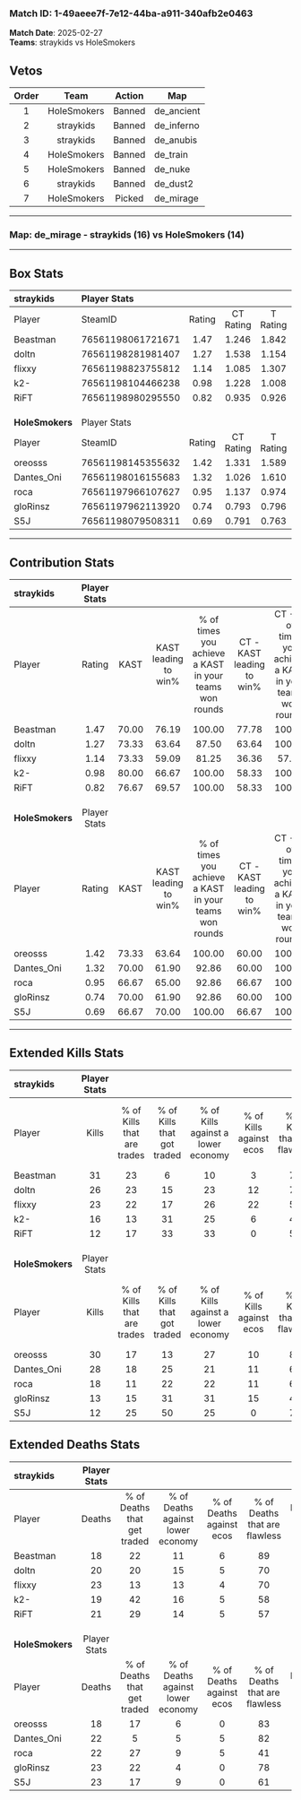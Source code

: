### Match ID: 1-49aeee7f-7e12-44ba-a911-340afb2e0463  
**Match Date**: 2025-02-27  
**Teams**: straykids vs HoleSmokers  

## Vetos  

| Order | Team | Action | Map |
| :---: | :--: | :----: | --- |
| 1 | HoleSmokers | Banned | de_ancient |
| 2 | straykids | Banned | de_inferno |
| 3 | straykids | Banned | de_anubis |
| 4 | HoleSmokers | Banned | de_train |
| 5 | HoleSmokers | Banned | de_nuke |
| 6 | straykids | Banned | de_dust2 |
| 7 | HoleSmokers | Picked | de_mirage |

---  

### **Map**: de_mirage - straykids (16) vs HoleSmokers (14)  
---  

## Box Stats  

| **straykids**   | Player Stats      |        |           |          |       |      |       |         |        |      |     |
| :- | :- | :-: | :-: | :-: | :-: | :-: | :-: | :-: | :-: | :-: | :-: |
| Player          | SteamID           | Rating | CT Rating | T Rating | KAST  | ADR  | Kills | Assists | Deaths | K/D  | HS% |
| Beastman        | 76561198061721671 |  1.47  |   1.246   |  1.842   | 70.00 | 98.0 |  31   |    4    |   18   | 1.72 | 25  |
| doltn           | 76561198281981407 |  1.27  |   1.538   |  1.154   | 73.33 | 84.0 |  26   |    4    |   20   | 1.30 | 50  |
| flixxy          | 76561198823755812 |  1.14  |   1.085   |  1.307   | 73.33 | 84.8 |  23   |    6    |   23   | 1.00 | 56  |
| k2-             | 76561198104466238 |  0.98  |   1.228   |  1.008   | 80.00 | 59.6 |  16   |    5    |   19   | 0.84 | 43  |
| RiFT            | 76561198980295550 |  0.82  |   0.935   |  0.926   | 76.67 | 60.0 |  12   |   11    |   21   | 0.57 | 41  |
|                 |                   |        |           |          |       |      |       |         |        |      |     |
|                 |                   |        |           |          |       |      |       |         |        |      |     |
|                 |                   |        |           |          |       |      |       |         |        |      |     |
| **HoleSmokers** | Player Stats      |        |           |          |       |      |       |         |        |      |     |
| Player          | SteamID           | Rating | CT Rating | T Rating | KAST  | ADR  | Kills | Assists | Deaths | K/D  | HS% |
| oreosss         | 76561198145355632 |  1.42  |   1.331   |  1.589   | 73.33 | 84.4 |  30   |    3    |   18   | 1.67 | 30  |
| Dantes_Oni      | 76561198016155683 |  1.32  |   1.026   |  1.610   | 70.00 | 98.9 |  28   |    4    |   22   | 1.27 | 50  |
| roca            | 76561197966107627 |  0.95  |   1.137   |  0.974   | 66.67 | 79.0 |  18   |    6    |   22   | 0.82 | 77  |
| gloRinsz        | 76561197962113920 |  0.74  |   0.793   |  0.796   | 70.00 | 58.2 |  13   |    5    |   23   | 0.57 | 46  |
| S5J             | 76561198079508311 |  0.69  |   0.791   |  0.763   | 66.67 | 58.2 |  12   |    7    |   23   | 0.52 | 50  |
---  

## Contribution Stats  

| **straykids**   | Player Stats |       |                      |                                                        |                           |                                                             |                          |                                                            |
| :- | :-: | :-: | :-: | :-: | :-: | :-: | :-: | :-: |
| Player          |    Rating    | KAST  | KAST leading to win% | % of times you achieve a KAST in your teams won rounds | CT - KAST leading to win% | CT - % of times you achieve a KAST in your teams won rounds | T - KAST leading to win% | T - % of times you achieve a KAST in your teams won rounds |
| Beastman        |     1.47     | 70.00 |        76.19         |                         100.00                         |           77.78           |                           100.00                            |          75.00           |                           100.00                           |
| doltn           |     1.27     | 73.33 |        63.64         |                         87.50                          |           63.64           |                           100.00                            |          63.64           |                           77.78                            |
| flixxy          |     1.14     | 73.33 |        59.09         |                         81.25                          |           36.36           |                            57.14                            |          81.82           |                           100.00                           |
| k2-             |     0.98     | 80.00 |        66.67         |                         100.00                         |           58.33           |                           100.00                            |          75.00           |                           100.00                           |
| RiFT            |     0.82     | 76.67 |        69.57         |                         100.00                         |           58.33           |                           100.00                            |          81.82           |                           100.00                           |
|                 |              |       |                      |                                                        |                           |                                                             |                          |                                                            |
|                 |              |       |                      |                                                        |                           |                                                             |                          |                                                            |
|                 |              |       |                      |                                                        |                           |                                                             |                          |                                                            |
| **HoleSmokers** | Player Stats |       |                      |                                                        |                           |                                                             |                          |                                                            |
| Player          |    Rating    | KAST  | KAST leading to win% | % of times you achieve a KAST in your teams won rounds | CT - KAST leading to win% | CT - % of times you achieve a KAST in your teams won rounds | T - KAST leading to win% | T - % of times you achieve a KAST in your teams won rounds |
| oreosss         |     1.42     | 73.33 |        63.64         |                         100.00                         |           60.00           |                           100.00                            |          66.67           |                           100.00                           |
| Dantes_Oni      |     1.32     | 70.00 |        61.90         |                         92.86                          |           60.00           |                           100.00                            |          63.64           |                           87.50                            |
| roca            |     0.95     | 66.67 |        65.00         |                         92.86                          |           66.67           |                           100.00                            |          63.64           |                           87.50                            |
| gloRinsz        |     0.74     | 70.00 |        61.90         |                         92.86                          |           60.00           |                           100.00                            |          63.64           |                           87.50                            |
| S5J             |     0.69     | 66.67 |        70.00         |                         100.00                         |           66.67           |                           100.00                            |          72.73           |                           100.00                           |
---  

## Extended Kills Stats  

| **straykids**   | Player Stats |                            |                            |                                    |                         |                              |                                 |                                       |                    |           |
| :- | :-: | :-: | :-: | :-: | :-: | :-: | :-: | :-: | :-: | :-: |
| Player          |    Kills     | % of Kills that are trades | % of Kills that got traded | % of Kills against a lower economy | % of Kills against ecos | % of Kills that are flawless | % of Kills that are close duels | % of Kills that are assisted by flash | Pistol Round Kills | AWP Kills |
| Beastman        |      31      |             23             |             6              |                 10                 |            3            |              74              |                6                |                   3                   |         20         |     2     |
| doltn           |      26      |             23             |             15             |                 23                 |           12            |              73              |                8                |                   8                   |         0          |     0     |
| flixxy          |      23      |             22             |             17             |                 26                 |           22            |              57              |                4                |                   4                   |         0          |     3     |
| k2-             |      16      |             13             |             31             |                 25                 |            6            |              44              |               13                |                  13                   |         2          |     0     |
| RiFT            |      12      |             17             |             33             |                 33                 |            0            |              58              |                8                |                  17                   |         0          |     0     |
|                 |              |                            |                            |                                    |                         |                              |                                 |                                       |                    |           |
|                 |              |                            |                            |                                    |                         |                              |                                 |                                       |                    |           |
|                 |              |                            |                            |                                    |                         |                              |                                 |                                       |                    |           |
| **HoleSmokers** | Player Stats |                            |                            |                                    |                         |                              |                                 |                                       |                    |           |
| Player          |    Kills     | % of Kills that are trades | % of Kills that got traded | % of Kills against a lower economy | % of Kills against ecos | % of Kills that are flawless | % of Kills that are close duels | % of Kills that are assisted by flash | Pistol Round Kills | AWP Kills |
| oreosss         |      30      |             17             |             13             |                 27                 |           10            |              83              |                3                |                   0                   |         14         |     3     |
| Dantes_Oni      |      28      |             18             |             25             |                 21                 |           11            |              68              |                4                |                   4                   |         0          |     1     |
| roca            |      18      |             11             |             22             |                 22                 |           11            |              61              |                0                |                   0                   |         1          |     5     |
| gloRinsz        |      13      |             15             |             31             |                 31                 |           15            |              46              |                0                |                   0                   |         0          |     1     |
| S5J             |      12      |             25             |             50             |                 25                 |            0            |              75              |                0                |                   8                   |         0          |     1     |
## Extended Deaths Stats  

| **straykids**   | Player Stats |                             |                                   |                          |                               |                            |                           |               |
| :- | :-: | :-: | :-: | :-: | :-: | :-: | :-: | :-: |
| Player          |    Deaths    | % of Deaths that get traded | % of Deaths against lower economy | % of Deaths against ecos | % of Deaths that are flawless | % of Deaths that are close | % of Deaths while blinded | Deaths to AWP |
| Beastman        |      18      |             22              |                11                 |            6             |              89               |             0              |             0             |       3       |
| doltn           |      20      |             20              |                15                 |            5             |              70               |             0              |             0             |       3       |
| flixxy          |      23      |             13              |                13                 |            4             |              70               |             4              |             0             |       4       |
| k2-             |      19      |             42              |                16                 |            5             |              58               |             5              |             5             |       2       |
| RiFT            |      21      |             29              |                14                 |            5             |              57               |             0              |             5             |       3       |
|                 |              |                             |                                   |                          |                               |                            |                           |               |
|                 |              |                             |                                   |                          |                               |                            |                           |               |
|                 |              |                             |                                   |                          |                               |                            |                           |               |
| **HoleSmokers** | Player Stats |                             |                                   |                          |                               |                            |                           |               |
| Player          |    Deaths    | % of Deaths that get traded | % of Deaths against lower economy | % of Deaths against ecos | % of Deaths that are flawless | % of Deaths that are close | % of Deaths while blinded | Deaths to AWP |
| oreosss         |      18      |             17              |                 6                 |            0             |              83               |             0              |            11             |       4       |
| Dantes_Oni      |      22      |              5              |                 5                 |            5             |              82               |             5              |            14             |       8       |
| roca            |      22      |             27              |                 9                 |            5             |              41               |             14             |             5             |       4       |
| gloRinsz        |      23      |             22              |                 4                 |            0             |              78               |             9              |             4             |       3       |
| S5J             |      23      |             17              |                 9                 |            0             |              61               |             9              |             4             |       3       |
